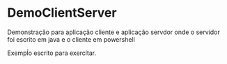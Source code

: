 # DemoClientServer
Demonstração para aplicação cliente e aplicação servdor onde o servidor foi escrito em java e o cliente em powershell

Exempĺo escrito para exercítar.
